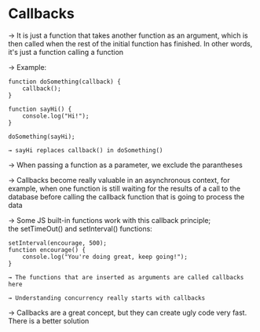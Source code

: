 # Callbacks

→ It is just a function that takes another function as an argument, which is then called when the rest of the initial function has finished. In other words, it's just a function calling a function

→ Example:

    function doSomething(callback) {  
        callback();
    }

    function sayHi() {
        console.log("Hi!");
    }

    doSomething(sayHi);

    → sayHi replaces callback() in doSomething()

→ When passing a function as a parameter, we exclude the parantheses

→ Callbacks become really valuable in an asynchronous context, for example, when one function is still waiting for the results of a call to the database before calling the callback function that is going to process the data

→ Some JS built-in functions work with this callback principle; the setTimeOut() and setInterval() functions:

    setInterval(encourage, 500);
    function encourage() {
        console.log("You're doing great, keep going!");
    }

    → The functions that are inserted as arguments are called callbacks here 
    
    → Understanding concurrency really starts with callbacks

→ Callbacks are a great concept, but they can create ugly code very fast. There is a better solution